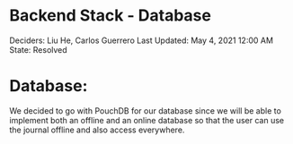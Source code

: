 # Backend Stack - Database

Deciders: Liu He, Carlos Guerrero
Last Updated: May 4, 2021 12:00 AM
State: Resolved

# Database:

We decided to go with PouchDB for our database since we will be able to implement both an offline and an online database so that the user can use the journal offline and also access everywhere.
